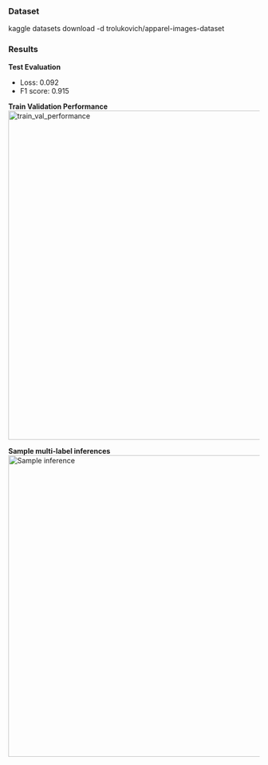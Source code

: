 ### Dataset
kaggle datasets download -d trolukovich/apparel-images-dataset

### Results
**Test Evaluation**
- Loss: 0.092
- F1 score: 0.915


**Train Validation Performance**
<img width="658" alt="train_val_performance" src="https://github.com/user-attachments/assets/c8f5bcb3-0e1c-4117-a869-f3e96127bceb">

**Sample multi-label inferences**
<img width="603" alt="Sample inference" src="https://github.com/user-attachments/assets/62f7f36c-ab9e-4f00-b5e6-2f4b4feb26cb">

